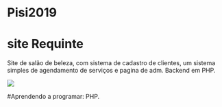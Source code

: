 # Pisi2019

# site Requinte

Site de salão de beleza, com sistema de cadastro de clientes, um sistema simples de agendamento de serviços e pagina de adm.
Backend em PHP.


<img src=”https://github.com/weversonneri/site-Requinte/blob/master/images/background.jpg”>

#Aprendendo a programar: PHP.
